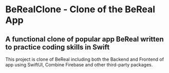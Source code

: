 # BeRealClone - Clone of the BeReal App

## A functional clone of popular app BeReal written to practice coding skills in Swift

This project is clone of BeReal including both the Backend and Frontend of app using SwiftUI, Combine Firebase and other third-party packages. 

